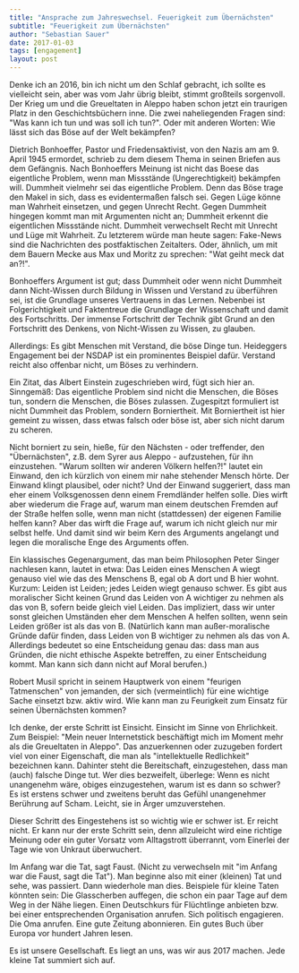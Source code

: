 ```yaml
---
title: "Ansprache zum Jahreswechsel. Feuerigkeit zum Übernächsten"
subtitle: "Feuerigkeit zum Übernächsten"
author: "Sebastian Sauer"
date: 2017-01-03
tags: [engagement]
layout: post
---
```


Denke ich an 2016, bin ich nicht um den Schlaf gebracht, ich sollte es vielleicht sein, aber was vom Jahr übrig bleibt, stimmt großteils sorgenvoll. Der Krieg um und die Greueltaten in Aleppo haben schon jetzt ein traurigen Platz in den Geschichtsbüchern inne. Die zwei naheliegenden Fragen sind: "Was kann ich tun und was soll ich tun?". Oder mit anderen Worten: Wie lässt sich das Böse auf der Welt bekämpfen?

Dietrich Bonhoeffer, Pastor und Friedensaktivist, von den Nazis am am 9. April 1945 ermordet, schrieb zu dem diesem Thema in seinen Briefen aus dem Gefängnis. Nach Bonhoeffers Meinung ist nicht das Boese das eigentliche Problem, wenn man Missstände (Ungerechtigkeit) bekämpfen will. Dummheit vielmehr sei das eigentliche Problem. Denn das Böse trage den Makel in sich, dass es evidentermaßen falsch sei. Gegen Lüge könne man Wahrheit einsetzen, und gegen Unrecht Recht. Gegen Dummheit hingegen kommt man mit Argumenten nicht an; Dummheit erkennt die eigentlichen Missstände nicht. Dummheit verwechselt Recht mit Unrecht und Lüge mit Wahrheit. Zu letzterem würde man heute sagen: Fake-News sind die Nachrichten des postfaktischen Zeitalters. Oder, ähnlich, um mit dem Bauern Mecke aus Max und Moritz zu sprechen: "Wat geiht meck dat an?!".

Bonhoeffers Argument ist gut; dass Dummheit oder wenn nicht Dummheit dann Nicht-Wissen durch Bildung in Wissen und Verstand zu überführen sei, ist die Grundlage unseres Vertrauens in das Lernen. Nebenbei ist Folgerichtigkeit und Faktentreue die Grundlage der Wissenschaft und damit des Fortschritts. Der immense Fortschritt der Technik gibt Grund an den Fortschritt des Denkens, von Nicht-Wissen zu Wissen, zu glauben.

Allerdings: Es gibt Menschen mit Verstand, die böse Dinge tun. Heideggers Engagement bei der NSDAP ist ein prominentes Beispiel dafür. Verstand reicht also offenbar nicht, um Böses zu verhindern. 

Ein Zitat, das Albert Einstein zugeschrieben wird, fügt sich hier an. Sinngemäß: Das eigentliche Problem sind nicht die Menschen, die Böses tun, sondern die Menschen, die Böses zulassen. Zugespitzt formuliert ist nicht Dummheit das Problem, sondern Borniertheit. Mit Borniertheit ist hier gemeint zu wissen, dass  etwas falsch oder böse ist, aber sich nicht darum zu scheren.

Nicht borniert zu sein, hieße, für den Nächsten - oder treffender, den "Übernächsten", z.B. dem Syrer aus Aleppo - aufzustehen, für ihn einzustehen. "Warum sollten wir anderen Völkern helfen?!" lautet ein Einwand, den ich kürzlich von einem mir nahe stehender Mensch hörte. Der Einwand klingt plausibel, oder nicht? Und der Einwand suggeriert, dass man eher einem Volksgenossen denn einem Fremdländer helfen solle. Dies wirft aber wiederum die Frage auf, warum man einem deutschen Fremden auf der Straße helfen solle, wenn man nicht (stattdessen) der eigenen Familie helfen kann? Aber das wirft die Frage auf, warum ich nicht gleich nur mir selbst helfe. Und damit sind wir beim Kern des Arguments angelangt und legen die moralische Enge des Arguments offen. 

Ein klassisches Gegenargument, das man beim Philosophen Peter Singer nachlesen kann, lautet in etwa: Das Leiden eines Menschen A wiegt genauso viel wie das des Menschens B, egal ob A dort und B hier wohnt. Kurzum: Leiden ist Leiden; jedes Leiden wiegt genauso schwer. Es gibt aus moralischer Sicht keinen Grund das Leiden von A wichtiger zu nehmen als das von B, sofern beide gleich viel Leiden. Das impliziert, dass wir unter sonst gleichen Umständen eher dem Menschen A helfen sollten, wenn sein Leiden größer ist als das von B. (Natürlich kann man außer-moralische Gründe dafür finden, dass Leiden von B wichtiger zu nehmen als das von A. Allerdings bedeutet so eine Entscheidung genau das: dass man aus Gründen, die nicht ethische Aspekte betreffen, zu einer Entscheidung kommt. Man kann sich dann nicht auf Moral berufen.)

Robert Musil spricht in seinem Hauptwerk von einem "feurigen Tatmenschen" von jemanden, der sich (vermeintlich) für eine wichtige Sache einsetzt bzw. aktiv wird. Wie kann man zu Feurigkeit zum Einsatz für seinen Übernächsten kommen?

Ich denke, der erste Schritt ist Einsicht. Einsicht im Sinne von Ehrlichkeit. Zum Beispiel: "Mein neuer Internetstick beschäftigt mich im Moment mehr als die Greueltaten in Aleppo". Das anzuerkennen oder zuzugeben fordert viel von einer Eigenschaft, die man als "intellektuelle Redlichkeit" bezeichnen kann. Dahinter steht die Bereitschaft, einzugestehen, dass man (auch) falsche Dinge tut. Wer dies bezweifelt, überlege: Wenn es nicht unangenehm wäre, obiges einzugestehen, warum ist es dann so schwer? Es ist erstens schwer und zweitens beruht das Gefühl unangenehmer Berührung auf Scham. Leicht, sie in Ärger umzuverstehen. 

Dieser Schritt des Eingestehens ist so wichtig wie er schwer ist. Er reicht nicht. Er kann nur der erste Schritt sein, denn allzuleicht wird eine richtige Meinung oder ein guter Vorsatz vom Alltagstrott überrannt, vom Einerlei der Tage wie von Unkraut überwuchert.

Im Anfang war die Tat, sagt Faust. (Nicht zu verwechseln mit "im Anfang war die Faust, sagt die Tat"). Man beginne also mit einer (kleinen) Tat und sehe, was passiert. Dann wiederhole man dies. Beispiele für kleine Taten könnten sein: Die Glasscherben auffegen, die schon ein paar Tage auf dem Weg in der Nähe liegen. Einen Deutschkurs für Flüchtlinge anbieten bzw. bei einer entsprechenden Organisation anrufen. Sich politisch engagieren. Die Oma anrufen. Eine gute Zeitung abonnieren. Ein gutes Buch über Europa vor hundert Jahren lesen.


Es ist unsere Gesellschaft. Es liegt an uns, was wir aus 2017 machen. Jede kleine Tat summiert sich auf.

